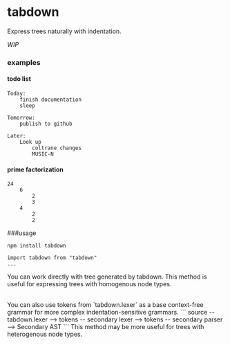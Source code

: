 # tabdown

Express trees naturally with indentation.

*WIP*


### examples
#### todo list
```
Today:
    finish documentation
    sleep

Tomorrow:
    publish to github

Later:
    Look up
        coltrane changes
        MUSIC-N
```
#### prime factorization
```
24
    6
        2
        3
    4
        2
        2
```

###usage
```
npm install tabdown
```
```es6
import tabdown from "tabdown"
...
```

You can work directly with tree generated by tabdown. This method is useful for expressing trees with homogenous node types.

<br>
You can also use tokens from `tabdown.lexer` as a base context-free grammar for more complex indentation-sensitive grammars.
```
source      -- tabdown.lexer -->
    tokens      -- secondary lexer -->
        tokens      -- secondary parser -->
            Secondary AST
```
This method may be more useful for trees with heterogenous node types.

